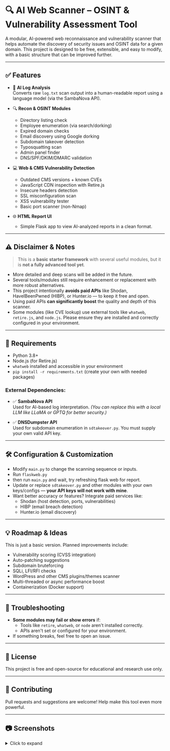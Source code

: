 # 🔍 AI Web Scanner – OSINT & Vulnerability Assessment Tool

A modular, AI-powered web reconnaissance and vulnerability scanner that helps automate the discovery of security issues and OSINT data for a given domain. This project is designed to be free, extensible, and easy to modify, with a basic structure that can be improved further.

---

## ✅ Features

- 🧠 **AI Log Analysis**  
  Converts raw `log.txt` scan output into a human-readable report using a language model (via the SambaNova API).

- 🔍 **Recon & OSINT Modules**
  - Directory listing check
  - Employee enumeration (via search/dorking)
  - Expired domain checks
  - Email discovery using Google dorking
  - Subdomain takeover detection
  - Typosquatting scan
  - Admin panel finder
  - DNS/SPF/DKIM/DMARC validation

- 💻 **Web & CMS Vulnerability Detection**
  - Outdated CMS versions + known CVEs
  - JavaScript CDN inspection with Retire.js
  - Insecure headers detection
  - SSL misconfiguration scan
  - XSS vulnerability tester
  - Basic port scanner (non-Nmap)

- 🌐 **HTML Report UI**
  - Simple Flask app to view AI-analyzed reports in a clean format.

---

## ⚠️ Disclaimer & Notes

> This is a **basic starter framework** with several useful modules, but it is **not a fully advanced tool yet**.

- More detailed and deep scans will be added in the future.
- Several tools/modules still require enhancement or replacement with more robust alternatives.
- This project intentionally **avoids paid APIs** like Shodan, HaveIBeenPwned (HIBP), or Hunter.io — to keep it free and open.
- Using paid APIs **can significantly boost** the quality and depth of this scanner.
- Some modules (like CVE lookup) use external tools like `whatweb`, `retire.js`, and `node.js`. Please ensure they are installed and correctly configured in your environment.

---

## 🔧 Requirements

- Python 3.8+
- Node.js (for Retire.js)
- `whatweb` installed and accessible in your environment
- `pip install -r requirements.txt` (create your own with needed packages)

### External Dependencies:

- ✅ **SambaNova API**  
  Used for AI-based log interpretation. *(You can replace this with a local LLM like LLaMA or GPTQ for better security.)*

- ✅ **DNSDumpster API**  
  Used for subdomain enumeration in `sdtakeover.py`. You must supply your own valid API key.

---

## 🛠️ Configuration & Customization

- Modify `main.py` to change the scanning sequence or inputs.
- Run `flaskweb.py`
- then run `main.py` and wait, try refreshing flask web for report.
- Update or replace `sdtakeover.py` and other modules with your own keys/configs — **your API keys will not work with mine**.
- Want better accuracy or features? Integrate paid services like:
  - Shodan (host detection, ports, vulnerabilities)
  - HIBP (email breach detection)
  - Hunter.io (email discovery)

---

## 💡 Roadmap & Ideas

This is just a basic version. Planned improvements include:

- Vulnerability scoring (CVSS integration)
- Auto-patching suggestions
- Subdomain bruteforcing
- SQLi, LFI/RFI checks
- WordPress and other CMS plugins/themes scanner
- Multi-threaded or async performance boost
- Containerization (Docker support)

---

## 🙋 Troubleshooting

- **Some modules may fail or show errors** if:
  - Tools like `retire`, `whatweb`, or `node` aren't installed correctly.
  - APIs aren't set or configured for your environment.
- If something breaks, feel free to open an issue.

---

## 📜 License

This project is free and open-source for educational and research use only.

---

## 🤝 Contributing

Pull requests and suggestions are welcome! Help make this tool even more powerful.

---

## 📷 Screenshots

<details>
<summary>Click to expand</summary>

![CLI Scan](https://via.placeholder.com/800x200?text=CLI+Scan+Output)
![AI Report UI](https://via.placeholder.com/800x200?text=AI+Generated+Flask+Report)

</details>
